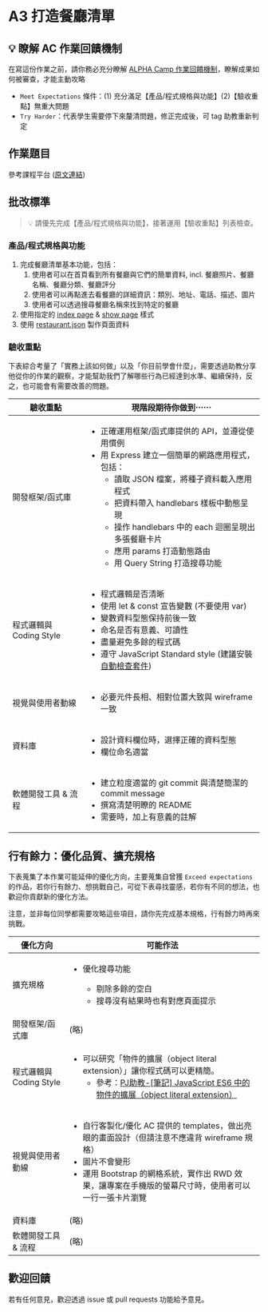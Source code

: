 # A3 打造餐廳清單 

## 💡 瞭解 AC 作業回饋機制

在寫這份作業之前，請你務必充分瞭解 <a href="https://github.com/ALPHACamp/web-grading-rubic" target="_blank">ALPHA Camp 作業回饋機制</a>，瞭解成果如何被審查，才能主動攻略

- `Meet Expectations` 條件：(1) 充分滿足【產品/程式規格與功能】(2)【驗收重點】無重大問題
- `Try Harder`：代表學生需要停下來釐清問題，修正完成後，可 tag 助教重新判定

## 作業題目

參考課程平台 (<a href="https://lighthouse.alphacamp.co/courses/42/assignments/1029" target="_blank">原文連結</a>)

## 批改標準

> 💡  請優先完成【產品/程式規格與功能】，接著運用【驗收重點】列表檢查。

### 產品/程式規格與功能

1. 完成餐廳清單基本功能，包括：
    1. 使用者可以在首頁看到所有餐廳與它們的簡單資料, incl. 餐廳照片、餐廳名稱、餐廳分類、餐廳評分
    2. 使用者可以再點進去看餐廳的詳細資訊：類別、地址、電話、描述、圖片
    3. 使用者可以透過搜尋餐廳名稱來找到特定的餐廳
2. 使用指定的 [index page](https://codepen.io/alpha-camp/pen/yrLbrZ) & [show page](https://codepen.io/alpha-camp/pen/JVjNgG) 樣式
3. 使用 [restaurant.json](https://drive.google.com/open?id=1W-BD9-c8zJRYCwAD8yhqQdLwcUdN8GZi) 製作頁面資料

### 驗收重點

下表綜合考量了「實務上該如何做」以及「你目前學會什麼」，需要透過助教分享他從你的作業的觀察，才能幫助我們了解哪些行為已經達到水準、繼續保持，反之，也可能會有需要改善的問題。

<table>
  <thead>
    <tr>
      <th>驗收重點</td>
      <th>現階段期待你做到⋯⋯</td>
    </tr>
  </thead>
  <tbody>
    <tr>
      <td>開發框架/函式庫</td>
      <td>
        <ul>
          <li>正確運用框架/函式庫提供的 API，並遵從使用慣例</li>
          <li>用 Express 建立一個簡單的網路應用程式，包括：
            <ul>
              <li>讀取 JSON 檔案，將種子資料載入應用程式</li>
              <li>把資料帶入 handlebars 樣板中動態呈現</li>
              <li>操作 handlebars 中的 each 迴圈呈現出多張餐廳卡片</li>
              <li>應用 params 打造動態路由</li>
              <li>用 Query String 打造搜尋功能</li>
            <ul>
          </li>
        </ul>
      </td>
    </tr>
    <tr>
      <td>程式邏輯與 Coding Style</td>
      <td>
        <ul>
          <li>程式邏輯是否清晰</li>
          <li>使用 let & const 宣告變數 (不要使用 var)</li>
          <li>變數資料型態保持前後一致</li>
          <li>命名是否有意義、可讀性</li>
          <li>盡量避免多餘的程式碼</li>
          <li>遵守 JavaScript Standard style (建議安裝<a href="https://standardjs.com/index.html#install" target="_blank">自動檢查套件</a>)</li>
        </ul>
      </td>
    </tr>
      <tr>
      <td>視覺與使用者動線</td>
      <td>
        <ul>
          <li>必要元件長相、相對位置大致與 wireframe 一致</li>
        </ul>
      </td>
    </tr>
    <tr>
      <td>資料庫</td>
      <td>
        <ul>
          <li>設計資料欄位時，選擇正確的資料型態</li>
          <li>欄位命名適當</li>
        </ul>
      </td>
    </tr>
      <tr>
      <td>軟體開發工具 & 流程</td>
      <td>
        <ul>
          <li>建立粒度適當的 git commit 與清楚簡潔的 commit message</li>
          <li>撰寫清楚明瞭的 README</li>
          <li>需要時，加上有意義的註解</li>
        </ul>
      </td>
    </tr>
  </tbody>
</table>

## 行有餘力：優化品質、擴充規格

下表蒐集了本作業可能延伸的優化方向，主要蒐集自曾獲 `Exceed expectations` 的作品，若你行有餘力、想挑戰自己，可從下表尋找靈感，若你有不同的想法，也歡迎你貢獻新的優化方法。

注意，並非每位同學都需要攻略這些項目，請你先完成基本規格，行有餘力時再來挑戰。

<table>
  <thead>
    <tr>
      <th>優化方向</td>
      <th>可能作法</td>
    </tr>
  </thead>
  <tbody>
    <tr>
      <td>擴充規格</td>
      <td>
        <ul>
          <li>優化搜尋功能</li>
          <ul>
            <li>剔除多餘的空白</li>
            <li>搜尋沒有結果時也有對應頁面提示</li>
        </ul>
      </td>
    </tr>
    <tr>
      <td>開發框架/函式庫</td>
      <td>(略)</td>
    </tr>
    <tr>
      <td>程式邏輯與 Coding Style</td>
      <td>
        <ul>
          <li>
            可以研究「物件的擴展（object literal
            extension）」讓你程式碼可以更精簡。
            <ul>
              <li>
                參考：<a
                  href="https://pjchender.blogspot.com/2017/01/es6-object-literal-extension.html"
                  target="_blank"
                  rel="noopener noreferrer"
                  >PJ助教-[筆記] JavaScript ES6 中的物件的擴展（object literal
                  extension）</a
                >
              </li>
            </ul>
          </li>
        </ul>
      </td>
    </tr>
      <tr>
      <td>視覺與使用者動線</td>
      <td>
        <ul>
          <li>自行客製化/優化 AC 提供的 templates，做出亮眼的畫面設計（但請注意不應違背 wireframe 規格）</li>
          <li>圖片不會變形</li>
          <li>
            運用 Bootstrap 的網格系統，實作出 RWD
            效果，讓專案在手機版的螢幕尺寸時，使用者可以一行一張卡片瀏覽
          </li>
        </ul>
      </td>
    </tr>
    <tr>
      <td>資料庫</td>
      <td>(略)</td>
    </tr>
      <tr>
      <td>軟體開發工具 & 流程</td>
      <td>(略)</td>
    </tr>
  </tbody>
</table>

## 歡迎回饋

若有任何意見，歡迎透過 issue 或 pull requests 功能給予意見。
